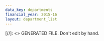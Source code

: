 ```yaml
---
data_key: departments
financial_year: 2015-16
layout: department_list
---
```

[//]: <> GENERATED FILE. Don't edit by hand.
